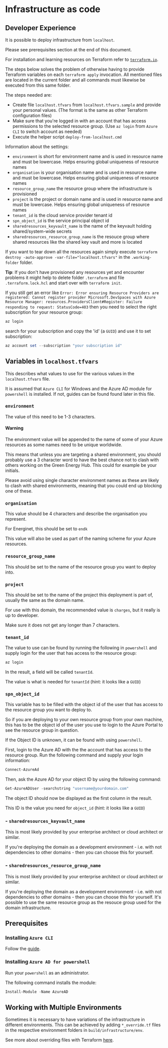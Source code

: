 # Infrastructure as code

## Developer Experience

It is possible to deploy infrastructure from `localhost`.

Please see prerequisites section at the end of this document.

For installation and learning resources on Terraform refer to [`terraform.io`](https://www.terraform.io).

The steps below solves the problem of otherwise having to provide Terraform variables on each `terraform apply` invocation. All mentioned files are
located in the current folder and all commands must likewise be executed from this same folder.

The steps needed are:

- Create file `localhost.tfvars` from `localhost.tfvars.sample` and provide your personal values.
  (The format is the same as other Terraform configuration files)
- Make sure that you're logged in with an account that has access permissions to the selected resource group.
  (Use `az login` from `Azure CLI` to switch account as needed)
- Execute the helper script `deploy-from-localhost.cmd`

Information about the settings:

- `environment` is short for environment name and is used in resource name and must be lowercase. Helps ensuring global uniqueness of resource names
- `organisation` is your organisation name and is used in resource name and must be lowercase. Helps ensuring global uniqueness of resource names
- `resource_group_name` the resource group where the infrastructure is provisioned
- `project` is the project or domain name and is used in resource name and must be lowercase. Helps ensuring global uniqueness of resource names
- `tenant_id` is the cloud service provider tenant id
- `spn_object_id` is the service principal object id
- `sharedresources_keyvault_name` is the name of the keyvault holding shared/system-wide secrets
- `sharedresources_resource_group_name` is the resouce group where shared resources like the shared key vault and more is located

If you want to tear down all the resources again simply execute `terraform destroy -auto-approve -var-file="localhost.tfvars"` in the `.working-folder` folder.

**Tip**: If you don't have provisioned any resources yet and encounter problems it might help to delete folder `.terraform` and file `.terraform.lock.hcl` and start over with `terraform init`.

If you still get an error like `Error: Error ensuring Resource Providers are registered: Cannot register provider Microsoft.DevSpaces with Azure Resource Manager: resources.ProvidersClient#Register: Failure responding to request: StatusCode=403` then you need to select the right subscription for your resource group:

```PowerShell
az login
```

search for your subscription and copy the 'id' (a `GUID`) and use it to set subscription:

```PowerShell
az account set --subscription "your subscription id"
```

## Variables in `localhost.tfvars`

This describes what values to use for the various values in the `localhost.tfvars` file.

It is assumed that `Azure CLI` for Windows and the Azure AD module for `powershell` is installed. If not, guides can be found found later in this file.

### `environment`

The value of this need to be 1-3 characters.

#### Warning

The environment value will be appended to the name of some of your Azure resources as some names need to be unique worldwide.

This means that unless you are targeting a shared environment, you should probably use a 3 character word to have the best chance not to clash with others working on the Green Energy Hub. This could for example be your initials.

Please avoid using single character environment names as these are likely to clash with shared environments, meaning that you could end up blocking one of these.

### `organisation`

This value should be 4 characters and describe the organisation you represent.

For Energinet, this should be set to `endk`

This value will also be used as part of the naming scheme for your Azure resources.

### `resource_group_name`

This should be set to the name of the resource group you want to deploy into.

### `project`

This should be set to the name of the project this deployment is part of, usually the same as the domain name.

For use with this domain, the recommended value is `charges`, but it really is up to developer.

Make sure it does not get any longer than 7 characters.

### `tenant_id`

The value to use can be found by running the following in `powershell` and supply login for the user that has access to the resource group:

```PowerShell
az login
```

In the result, a field will be called `tenantId`.

The value is what is needed for `tenantId` (hint: it looks like a `GUID`)

### `spn_object_id`

This variable has to be filled with the object id of the user that has access to the resource group you want to deploy to.

So if you are deploying to your own resource group from your own machine, this has to be the object id of the user you use to login to the Azure Portal to see the resource group in question.

If the Object ID is unknown, it can be found with using `powershell`.

First, login to the Azure AD with the the account that has access to the resource group. Run the following command and supply your login information:

```PowerShell
Connect-AzureAd
```

Then, ask the Azure AD for your object ID by using the following command:

```PowerShell
Get-AzureADUser -searchstring "username@yourdomain.com"
```

The object ID should now be displayed as the first column in the result.

This ID is the value you need for `object_id` (hint: it looks like a `GUID`)

### - `sharedresources_keyvault_name`

This is most likely provided by your enterprise architect or cloud architect or similar.

If you're deploying the domain as a development environment - i.e. with not dependencies to other domains - then you can choose this for yourself.

### - `sharedresources_resource_group_name`

This is most likely provided by your enterprise architect or cloud architect or similar.

If you're deploying the domain as a development environment - i.e. with not dependencies to other domains - then you can choose this for yourself.
It's possible to use the same resource group as the resouce group used for the domain infrastructure.

## Prerequisites

### Installing `Azure CLI`

Follow the [guide](https://docs.microsoft.com/en-us/cli/azure/install-azure-cli).

### Installing `Azure AD for powershell`

Run your `powershell` as an administrator.

The following command installs the module:

```PowerShell
Install-Module -Name AzureAD
```

## Working with Multiple Environments

Sometimes it is necessary to have variations of the infrastructure in different environments. This can be achieved by adding `*_override.tf` files in the respective environment folders in `build/infrastructure/env`.

See more about overriding files with Terraform [here](https://www.terraform.io/docs/language/files/override.html).
